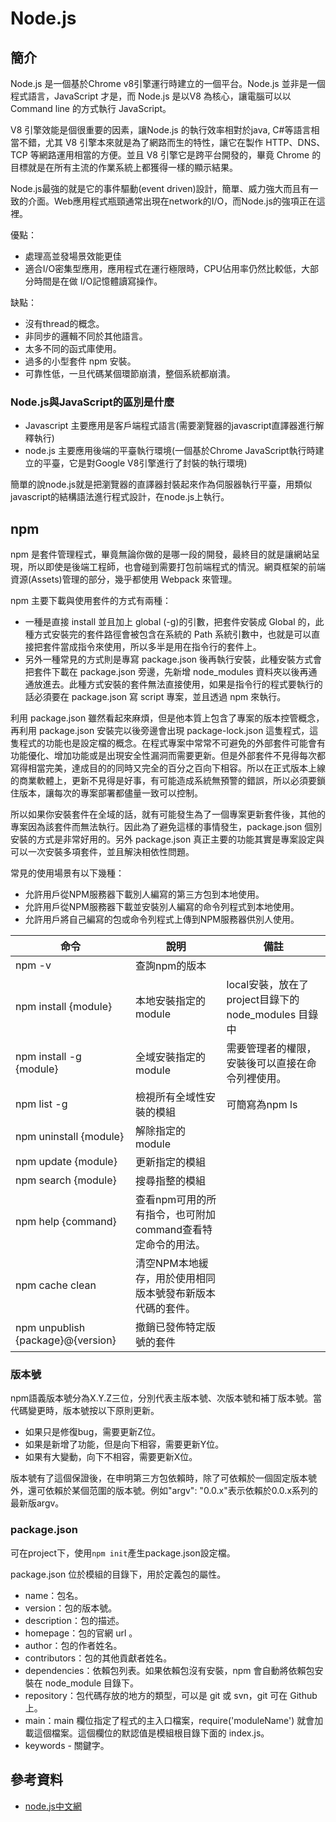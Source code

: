 # Node.js

## 簡介

Node.js 是一個基於Chrome v8引擎運行時建立的一個平台。Node.js 並非是一個程式語言，JavaScript 才是，而 Node.js 是以V8 為核心，讓電腦可以以 Command line 的方式執行 JavaScript。

V8 引擎效能是個很重要的因素，讓Node.js 的執行效率相對於java, C#等語言相當不錯，尤其 V8 引擎本來就是為了網路而生的特性，讓它在製作 HTTP、DNS、TCP 等網路運用相當的方便。並且 V8 引擎它是跨平台開發的，畢竟 Chrome 的目標就是在所有主流的作業系統上都獲得一樣的顯示結果。

Node.js最強的就是它的事件驅動(event driven)設計，簡單、威力強大而且有一致的介面。Web應用程式瓶頸通常出現在network的I/O，而Node.js的強項正在這裡。

優點：

* 處理高並發場景效能更佳
* 適合I/O密集型應用，應用程式在運行極限時，CPU佔用率仍然比較低，大部分時間是在做 I/O記憶體讀寫操作。

缺點：

* 沒有thread的概念。
* 非同步的邏輯不同於其他語言。
* 太多不同的函式庫使用。
* 過多的小型套件 npm 安裝。
* 可靠性低，一旦代碼某個環節崩潰，整個系統都崩潰。

### Node.js與JavaScript的區別是什麼

* Javascript 主要應用是客戶端程式語言(需要瀏覽器的javascript直譯器進行解釋執行)
* node.js 主要應用後端的平臺執行環境(一個基於Chrome JavaScript執行時建立的平臺，它是對Google V8引擎進行了封裝的執行環境)

簡單的說node.js就是把瀏覽器的直譯器封裝起來作為伺服器執行平臺，用類似javascript的結構語法進行程式設計，在node.js上執行。

## npm

npm 是套件管理程式，畢竟無論你做的是哪一段的開發，最終目的就是讓網站呈現，所以即使是後端工程師，也會碰到需要打包前端程式的情況。網頁框架的前端資源(Assets)管理的部分，幾乎都使用 Webpack 來管理。

npm 主要下載與使用套件的方式有兩種：

* 一種是直接 install 並且加上 global (-g)的引數，把套件安裝成 Global 的，此種方式安裝完的套件路徑會被包含在系統的 Path 系統引數中，也就是可以直接把套件當成指令來使用，所以多半是用在指令行的套件上。
* 另外一種常見的方式則是專寫 package.json 後再執行安裝，此種安裝方式會把套件下載在 package.json 旁邊，先新增 node\_modules 資料夾以後再通通放進去。此種方式安裝的套件無法直接使用，如果是指令行的程式要執行的話必須要在 package.json 寫 script 專案，並且透過 npm 來執行。

利用 package.json 雖然看起來麻煩，但是他本質上包含了專案的版本控管概念，再利用 package.json 安裝完以後旁邊會出現 package-lock.json 這隻程式，這隻程式的功能也是設定檔的概念。在程式專案中常常不可避免的外部套件可能會有功能優化、增加功能或是出現安全性漏洞而需要更新。但是外部套件不見得每次都寫得相當完美，達成目的的同時又完全的百分之百向下相容。所以在正式版本上線的商業軟體上，更新不見得是好事，有可能造成系統無預警的錯誤，所以必須要鎖住版本，讓每次的專案部署都儘量一致可以控制。

所以如果你安裝套件在全域的話，就有可能發生為了一個專案更新套件後，其他的專案因為該套件而無法執行。因此為了避免這樣的事情發生，package.json 個別安裝的方式是非常好用的。另外 package.json 真正主要的功能其實是專案設定與可以一次安裝多項套件，並且解決相依性問題。

常見的使用場景有以下幾種：

* 允許用戶從NPM服務器下載別人編寫的第三方包到本地使用。
* 允許用戶從NPM服務器下載並安裝別人編寫的命令列程式到本地使用。&#x20;
* 允許用戶將自己編寫的包或命令列程式上傳到NPM服務器供別人使用。

| 命令                                | 說明                                 | 備註                                       |
| --------------------------------- | ---------------------------------- | ---------------------------------------- |
| npm -v                            | 查詢npm的版本                           |                                          |
| npm install {module}              | 本地安裝指定的module                      | local安裝，放在了project目錄下的 node\_modules 目錄中 |
| npm install -g {module}           | 全域安裝指定的module                      | 需要管理者的權限，安裝後可以直接在命令列裡使用。                 |
| npm list -g                       | 檢視所有全域性安裝的模組                       | 可簡寫為npm ls                               |
| npm uninstall {module}            | 解除指定的module                        |                                          |
| npm update {module}               | 更新指定的模組                            |                                          |
| npm search {module}               | 搜尋指整的模組                            |                                          |
| npm help {command}                | 查看npm可用的所有指令，也可附加command查看特定命令的用法。 |                                          |
| npm cache clean                   | 清空NPM本地緩存，用於使用相同版本號發布新版本代碼的套件。     |                                          |
| npm unpublish {package}@{version} | 撤銷已發佈特定版號的套件                       |                                          |

### 版本號

npm語義版本號分為X.Y.Z三位，分別代表主版本號、次版本號和補丁版本號。當代碼變更時，版本號按以下原則更新。

* 如果只是修復bug，需要更新Z位。&#x20;
* 如果是新增了功能，但是向下相容，需要更新Y位。&#x20;
* 如果有大變動，向下不相容，需要更新X位。&#x20;

版本號有了這個保證後，在申明第三方包依賴時，除了可依賴於一個固定版本號外，還可依賴於某個范圍的版本號。例如"argv": "0.0.x"表示依賴於0.0.x系列的最新版argv。

### package.json

可在project下，使用`npm init`產生package.json設定檔。

package.json 位於模組的目錄下，用於定義包的屬性。

* name：包名。
* version：包的版本號。
* description：包的描述。
* homepage：包的官網 url 。
* author：包的作者姓名。
* contributors：包的其他貢獻者姓名。
* dependencies：依賴包列表。如果依賴包沒有安裝，npm 會自動將依賴包安裝在 node\_module 目錄下。
* repository：包代碼存放的地方的類型，可以是 git 或 svn，git 可在 Github 上。
* main：main 欄位指定了程式的主入口檔案，require('moduleName') 就會加載這個檔案。這個欄位的默認值是模組根目錄下面的 index.js。
* keywords - 關鍵字。

## 參考資料

* [node.js中文網](http://nodejs.cn)



